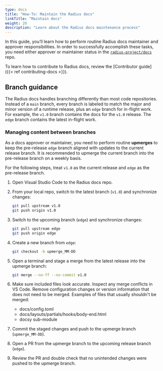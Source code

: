 ```yaml
---
type: docs
title: "How-To: Maintain the Radius docs"
linkTitle: "Maintain docs"
weight: 20
description: "Learn about the Radius docs maintenance process"
---
```


In this guide, you’ll learn how to perform routine Radius docs maintainer and approver responsibilities. In order to successfully accomplish these tasks, you need either approver or maintainer status in the [`radius-project/docs`](https://github.com/radius-project/docs) repo. 

To learn how to contribute to Radius docs, review the [Contributor guide]({{< ref contributing-docs >}}).

## Branch guidance

The Radius docs handles branching differently than most code repositories. Instead of a `main` branch, every branch is labeled to match the major and minor version of a runtime release, plus an `edge` branch for in-flight work. For example, the `v1.0` branch contains the docs for the `v1.0` release. The `edge` branch contains the latest in-flight work.

### Managing content between branches

As a docs approver or maintainer, you need to perform routine **upmerges** to keep the pre-release `edge` branch aligned with updates to the current release branch. It is recommended to upmerge the current branch into the pre-release branch on a weekly basis.

For the following steps, treat `v1.0` as the current release and `edge` as the pre-release branch.

1. Open Visual Studio Code to the Radius docs repo.
1. From your local repo, switch to the latest branch (`v1.0`) and synchronize changes:

   ```bash
   git pull upstream v1.0
   git push origin v1.0
   ```

1. Switch to the upcoming branch (`edge`) and synchronize changes:

   ```bash
   git pull upstream edge
   git push origin edge
   ```

1. Create a new branch from `edge`:

   ```bash
   git checkout -b upmerge_MM-DD
   ```

1. Open a terminal and stage a merge from the latest release into the upmerge branch:

   ```bash
   git merge --no-ff --no-commit v1.0
   ```

1. Make sure included files look accurate. Inspect any merge conflicts in VS Code. Remove configuration changes or version information that does not need to be merged. Examples of files that usually shouldn't be merged:
   - docs/config.toml
   - docs/layouts/partials/hooks/body-end.html
   - docsy sub-module
1. Commit the staged changes and push to the upmerge branch (`upmerge_MM-DD`).
1. Open a PR from the upmerge branch to the upcoming release branch (`edge`).
1. Review the PR and double check that no unintended changes were pushed to the upmerge branch.
